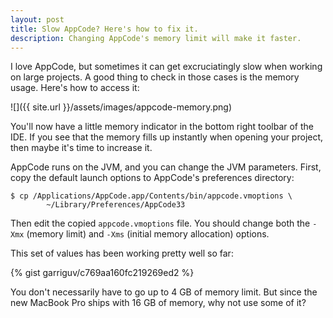 ```yaml
---
layout: post
title: Slow AppCode? Here's how to fix it.
description: Changing AppCode's memory limit will make it faster.
---
```


I love AppCode, but sometimes it can get excruciatingly slow when working on large projects. A good thing to check in those cases is the memory usage. Here's how to access it:

![]({{ site.url }}/assets/images/appcode-memory.png)

You'll now have a little memory indicator in the bottom right toolbar of the IDE. If you see that the memory fills up instantly when opening your project, then maybe it's time to increase it.

AppCode runs on the JVM, and you can change the JVM parameters. First, copy the default launch options to AppCode's preferences directory:

```
$ cp /Applications/AppCode.app/Contents/bin/appcode.vmoptions \
        ~/Library/Preferences/AppCode33
```

Then edit the copied `appcode.vmoptions` file. You should change both the `-Xmx` (memory limit) and `-Xms` (initial memory allocation) options.

This set of values has been working pretty well so far:

{% gist garriguv/c769aa160fc219269ed2 %}

You don't necessarily have to go up to 4 GB of memory limit. But since the new MacBook Pro ships with 16 GB of memory, why not use some of it?
